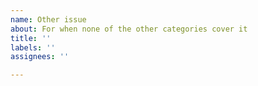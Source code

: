 ```yaml
---
name: Other issue
about: For when none of the other categories cover it
title: ''
labels: ''
assignees: ''

---
```

